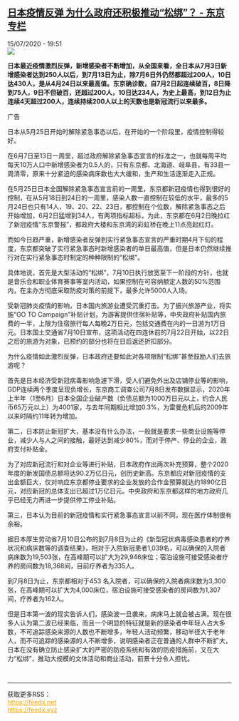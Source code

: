 <!--1594839373000-->
[日本疫情反弹 为什么政府还积极推动“松绑”？ - 东京专栏](http://www.rfi.fr//cn/%E4%B8%AD%E5%9B%BD/20200715-%E6%97%A5%E6%9C%AC%E7%96%AB%E6%83%85%E5%8F%8D%E5%BC%B9-%E4%B8%BA%E4%BB%80%E4%B9%88%E6%94%BF%E5%BA%9C%E8%BF%98%E7%A7%AF%E6%9E%81%E6%8E%A8%E5%8A%A8-%E6%9D%BE%E7%BB%91)
------

<div>15/07/2020 - 19:51</div><img src="https://s.rfi.fr/media/display/01b85e68-447c-11ea-a5fb-005056a98db9/w:310/p:16x9/telechargement_3_2.jpg"><p><strong>日本最近疫情激烈反弹，新增感染者不断增加，从全国来看，全日本从7月3日新增感染者达到250人以后，到7月13日为止，除7月6日外仍然都超过200人，10日达430人，是从4月24日以来最高值。东京确诊数，自7月2日起连续破百，8日降到75人，9日不但破百，还超过200人，10日达234人，为史上最高，到12日为止连续4天超过200人，连续持续200人以上的天数也是新冠流行以来最多。</strong></p><div class="t-content__body u-clearfix"><div class="m-interstitial"><div class="m-interstitial__ad"><divclass="m-block-ad "data-tms-ad-type="box"data-tms-ad-status="idle"data-tms-ad-pos="1"><div class="m-block-ad__label">广告</div><div class="m-block-ad__content"></div></div></div></div><p>日本从5月25日开始时解除紧急事态以后，在开始的一个阶段里，疫情控制得较好。</p><p>在6月7日至13日一周里，超过政府解除紧急事态宣言的标准之一，也就每周平均每天10万人口中新增感染者为0.5人的，只有东京都、北海道、岐阜县，有33县一周清零，原来十分紧迫的感染病床数也大大缓和，生产和生活逐渐走入正规。</p><p>在5月25日日本全国解除紧急事态宣言前的一周里，东京都新冠疫情也得到很好的控制，在从5月18日到24日的一周里，感染人数一直控制在较低的水平，最多的5月24日也只有14人，19、20、22、23日，都控制在个位数，解除紧急事态之后开始增加，6月2日猛增到34人，有两项指标超标，为此，东京都在6月2日晚拉红了新冠疫情“东京警报”，都政府大楼和东京湾的彩虹桥在晚上11点亮起红灯。</p><p>而如今日趋严重，新增感染者反弹到实行紧急事态宣言的严重时期4月下旬的程度，东京都突破了实行紧急事态时新增感染者的单日最高值，但是日本仍然继续推行对在实行紧急事态时制定的种种限制的“松绑”。</p><p>具体地说，首先是大型活动的“松绑”，7月10日执行放宽至下一阶段的方针，也就是音乐会和职业体育赛事等室内活动，如果控制在可容纳额定人数的50%范围内，在主办方彻底采取防疫对策的前提下，最多允许5000人入场。</p><p>受新冠肺炎疫情的影响，日本国内旅游业遭受沉重打击。为了振兴旅游产业，将实施“GO TO Campaign”补贴计划，为游客提供住宿补贴等，中央政府补贴国内旅费的一半，上限为住宿旅行每人每晚2万日元，包括交通费在内的一日游为1万日元。日本国土交通省7月10日宣布，这项活动在四连休前的7月22日开始，以22日之后的旅游为对象，已预约的部分也将在日后返还折扣部分。</p><p>为什么疫情如此激烈反弹，日本政府还要如此对各项限制“松绑”甚至鼓励人们去旅游呢？</p><p>首先是日本经济受新冠病毒影响急遽下滑，受人们避免外出及店铺停业等的影响，GDP连续两个季度呈现负增长，东京商工调查公司7月8日发布数据显示，2020年上半年（1至6月）日本全国企业破产数（负债总额为1000万日元以上，约合人民币65万元以上）为4001家，与去年同期相比增加0.3%，为雷曼危机后的2009年以来时隔约11年转为增加。</p><p>第二，日本防止新冠扩大，基本没有什么办法，一般就是要求一些商业设施等停业，减少人与人之间的接触，最好达到减少80%，而对于停产、停业的企业，政府支付补贴金。</p><p>为了对应新冠流行和对企业等进行补贴，日本政府作出两次补充预算，整个2020年度的新发国债总额将达90.2万亿日元，创历史新高。东京都应对新冠疫情的支出金额巨大，仅对响应东京都停业要求的企业发放的合作金预算就达约1890亿日元，对应新冠的总体支出已超过1万亿日元。中央政府和东京都这样的地方政府几乎已经无力再进一步提供停工停业补贴。</p><p>第三，日本认为目前的新冠疫情和实行紧急事态宣言以前不同，现在医疗体制很有余裕。</p><p>据日本厚生劳动省7月10日公布的到7月8日为止的《新型冠状病毒感染患者的疗养状况和病床数等的调查结果》，相对于入院新冠患者1,039名，可以确保的入院者病床数为19,503张，在高峰期可以扩大为29,946床位；宿泊设施可接受感染者疗养的房间数为18,368间，目前疗养者为335人。</p><p>到7月8日为止，东京都相对于453 名入院者，可以确保的入院者病床数为3,300张，在高峰期可以扩大为4,000床位，宿泊设施可接受感染者的房间数为1,307间，疗养者为162人。</p><p>但是日本第一波的现实告诉人们，感染波一旦袭来，病床马上就会被占满。现在很多人认为第二波已经来临，而且一个明显的特征就是新的感染者中年轻人占大多数，不可追踪感染来源的人数也不断增多，年轻人活动频繁，移动半径大于老年人，而不可追踪的感染源的人不断增多，说明感染者正在普通的人群中不断扩大，日本在没有确立防止感染扩大的严密的防疫系统和有效的防疫措施前，又在大力“松绑”，推动大规模的文体活动和商业活动，前景十分令人担忧。</p><div class="o-self-promo o-self-promo--nl o-self-promo--hidden" data-selfpromo-newsletter></div><div class="o-self-promo o-self-promo--app o-self-promo--hidden" data-selfpromo-app></div></div><br><hr><div>获取更多RSS：<br><a href="https://feedx.net" style="color:orange" target="_blank">https://feedx.net</a> <br><a href="https://feedx.xyz" style="color:orange" target="_blank">https://feedx.xyz</a><br></div>
